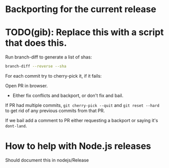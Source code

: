 # Backporting for the current release

# TODO(gib): Replace this with a script that does this.

Run branch-diff to generate a list of shas:

```bash
branch-diff --reverse --sha
```

For each commit try to cherry-pick it, if it fails:

Open PR in browser.

- Either fix conflicts and backport, or don't fix and bail.

If PR had multiple commits, `git cherry-pick --quit` and `git reset --hard` to
get rid of any previous commits from that PR.

If we bail add a comment to PR either requesting a backport or saying it's
`dont-land`.



# How to help with Node.js releases


Should document this in nodejs/Release
